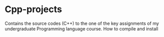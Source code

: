 # Cpp-projects
Contains the source codes (C++) to the one of the key assignments of my undergraduate Programming language course. 
How to compile and install 
